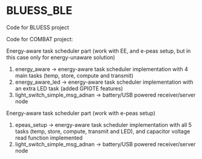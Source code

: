 # BLUESS_BLE
Code for BLUESS project

Code for COMBAT project: 

Energy-aware task scheduler part (work with EE, and e-peas setup, but in this case only for energy-unaware solution)

1. energy_aware -> energy-aware task scheduler implementation with 4 main tasks (temp, store, compute and transmit)
2. energy_aware_led -> energy-aware task scheduler implementation with an extra LED task (added GPIOTE features)
4. light_switch_simple_msg_adnan -> battery/USB powered receiver/server node 

Energy-aware task scheduler part (work with e-peas setup)

1. epeas_setup -> energy-aware task scheduler implementation with all 5 tasks (temp, store, compute, transmit and LED), and capacitor voltage read function implemented 
2. light_switch_simple_msg_adnan -> battery/USB powered receiver/server node 




